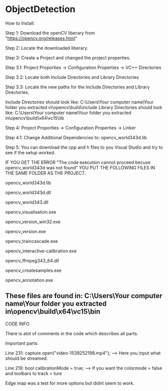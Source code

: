 # ObjectDetection

How to Install:

Step 1: Download the openCV liberary from "https://opencv.org/releases.html"

Step 2: Locate the downloaded liberary.

Step 3: Create a Project and changed the project properties.

Step 3.1: Project Proporties -> Configuration Properties -> VC++ Directories

Step 3.2: Locate both Include Directories and Library Directories

Step 3.3: Locate the new paths for the Include Directories and Library Directories.

Include Directories should look like: C:\Users\Your computer name\Your folder you extracted in\opencv\build\include
Library Directories should look like: C:\Users\Your computer name\Your folder you extracted in\opencv\build\x64\vc15\lib

Step 4: Project Proporties -> Configuration Properties -> Linker

Step 4.1: Change Additional Dependencies to: opencv_world343d.lib

Step 5: You can download the cpp and h files to you Visual Studio and try to see if the setup worked.

IF YOU GET THE ERROR "The code execution cannot proceed becuse opencv_world343d was not found" YOU PUT THE FOLLOWING FILES IN THE SAME FOLDER AS THE PROJECT.

opencv_world343d.lib

opencv_world343d.dll

opencv_world343.dll

opencv_visualisation.exe

opencv_version_win32.exe

opencv_version.exe

opencv_traincascade.exe

opencv_interactive-calibration.exe

opencv_ffmpeg343_64.dll

opencv_createsamples.exe

opencv_annotation.exe

These files are found in: C:\Users\Your computer name\Your folder you extracted in\opencv\build\x64\vc15\bin
---------------------------------------------------------------------------------------------------------------
CODE INFO

There is alot of comments in the code which describes all parts. 

Important parts:

Line 231: capture.open("video-1539252198.mp4"); --> Here you input what should be streamed.

Line 219: bool calibrationMode = true; --> If you want the colormode = false and toolbars to track = ture

Edge map was a test for more options but didnt seem to work.
